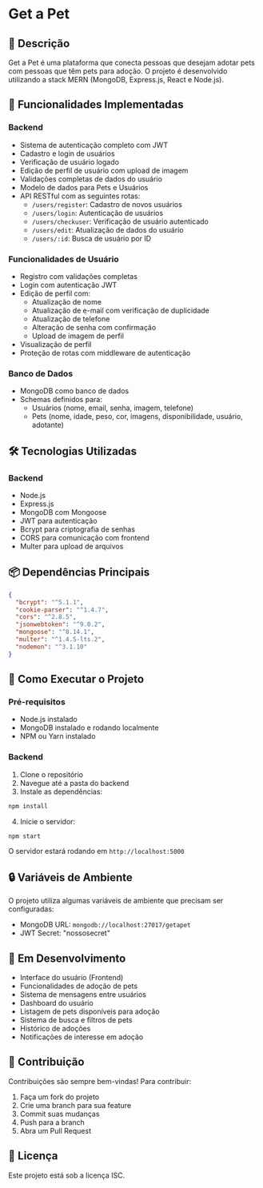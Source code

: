 # Get a Pet

## 📝 Descrição
Get a Pet é uma plataforma que conecta pessoas que desejam adotar pets com pessoas que têm pets para adoção. O projeto é desenvolvido utilizando a stack MERN (MongoDB, Express.js, React e Node.js).

## 🚀 Funcionalidades Implementadas

### Backend
- Sistema de autenticação completo com JWT
- Cadastro e login de usuários
- Verificação de usuário logado
- Edição de perfil de usuário com upload de imagem
- Validações completas de dados do usuário
- Modelo de dados para Pets e Usuários
- API RESTful com as seguintes rotas:
  - `/users/register`: Cadastro de novos usuários
  - `/users/login`: Autenticação de usuários
  - `/users/checkuser`: Verificação de usuário autenticado
  - `/users/edit`: Atualização de dados do usuário
  - `/users/:id`: Busca de usuário por ID

### Funcionalidades de Usuário
- Registro com validações completas
- Login com autenticação JWT
- Edição de perfil com:
  - Atualização de nome
  - Atualização de e-mail com verificação de duplicidade
  - Atualização de telefone
  - Alteração de senha com confirmação
  - Upload de imagem de perfil
- Visualização de perfil
- Proteção de rotas com middleware de autenticação

### Banco de Dados
- MongoDB como banco de dados
- Schemas definidos para:
  - Usuários (nome, email, senha, imagem, telefone)
  - Pets (nome, idade, peso, cor, imagens, disponibilidade, usuário, adotante)

## 🛠️ Tecnologias Utilizadas

### Backend
- Node.js
- Express.js
- MongoDB com Mongoose
- JWT para autenticação
- Bcrypt para criptografia de senhas
- CORS para comunicação com frontend
- Multer para upload de arquivos

## 📦 Dependências Principais
```json
{
  "bcrypt": "^5.1.1",
  "cookie-parser": "^1.4.7",
  "cors": "^2.8.5",
  "jsonwebtoken": "^9.0.2",
  "mongoose": "^8.14.1",
  "multer": "^1.4.5-lts.2",
  "nodemon": "^3.1.10"
}
```

## 🚀 Como Executar o Projeto

### Pré-requisitos
- Node.js instalado
- MongoDB instalado e rodando localmente
- NPM ou Yarn instalado

### Backend
1. Clone o repositório
2. Navegue até a pasta do backend
3. Instale as dependências:
```bash
npm install
```
4. Inicie o servidor:
```bash
npm start
```
O servidor estará rodando em `http://localhost:5000`

## 🔒 Variáveis de Ambiente
O projeto utiliza algumas variáveis de ambiente que precisam ser configuradas:
- MongoDB URL: `mongodb://localhost:27017/getapet`
- JWT Secret: "nossosecret"

## 🚧 Em Desenvolvimento
- Interface do usuário (Frontend)
- Funcionalidades de adoção de pets
- Sistema de mensagens entre usuários
- Dashboard do usuário
- Listagem de pets disponíveis para adoção
- Sistema de busca e filtros de pets
- Histórico de adoções
- Notificações de interesse em adoção

## 👥 Contribuição
Contribuições são sempre bem-vindas! Para contribuir:
1. Faça um fork do projeto
2. Crie uma branch para sua feature
3. Commit suas mudanças
4. Push para a branch
5. Abra um Pull Request

## 📄 Licença
Este projeto está sob a licença ISC. 